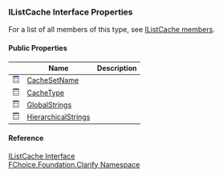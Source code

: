 ﻿### IListCache Interface Properties

For a list of all members of this type, see [IListCache members](fcSDK~FChoice.Foundation.Clarify.IListCache_members.md).

#### Public Properties

|   | Name | Description |
| --- | --- | --- |
| ![ Property](dotnetimages/Property.png) | [CacheSetName](fcSDK~FChoice.Foundation.Clarify.IListCache~CacheSetName.md) |   |
| ![ Property](dotnetimages/Property.png) | [CacheType](fcSDK~FChoice.Foundation.Clarify.IListCache~CacheType.md) |   |
| ![ Property](dotnetimages/Property.png) | [GlobalStrings](fcSDK~FChoice.Foundation.Clarify.IListCache~GlobalStrings.md) |   |
| ![ Property](dotnetimages/Property.png) | [HierarchicalStrings](fcSDK~FChoice.Foundation.Clarify.IListCache~HierarchicalStrings.md) |   |





#### Reference

[IListCache Interface](fcSDK~FChoice.Foundation.Clarify.IListCache.md)  
[FChoice.Foundation.Clarify Namespace](fcSDK~FChoice.Foundation.Clarify_namespace.md)